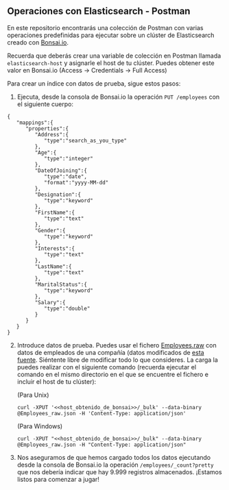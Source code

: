 ## Operaciones con Elasticsearch - Postman
En este repositorio encontrarás una colección de Postman con varias operaciones predefinidas para ejecutar sobre un clúster de Elasticsearch creado con [Bonsai.io](https://app.bonsai.io/).

Recuerda que deberás crear una variable de colección en Postman llamada ``elasticsearch-host`` y asignarle el host de tu clúster. Puedes obtener este valor en Bonsai.io (Access -> Credentials -> Full Access)

Para crear un índice con datos de prueba, sigue estos pasos:

1) Ejecuta, desde la consola de Bonsai.io la operación ``PUT /employees`` con el siguiente cuerpo:
```
{
   "mappings":{
      "properties":{
         "Address":{
            "type":"search_as_you_type"
         },
         "Age":{
            "type":"integer"
         },
         "DateOfJoining":{
            "type":"date",
            "format":"yyyy-MM-dd"
         },
         "Designation":{
            "type":"keyword"
         },
         "FirstName":{
            "type":"text"
         },
         "Gender":{
            "type":"keyword"
         },
         "Interests":{
            "type":"text"
         },
         "LastName":{
            "type":"text"
         },
         "MaritalStatus":{
            "type":"keyword"
         },
         "Salary":{
            "type":"double"
         }
      }
   }
}
```
2) Introduce datos de prueba. Puedes usar el fichero [Employees.raw](https://github.com/UnirCs/elasticsearch-operations-postman/blob/master/Employees_raw.json) con datos de empleados de una compañía (datos modificados de [esta fuente](http://ikeptwalking.com/elasticsearch-sample-data/). Siéntente libre de modificar todo lo que consideres. La carga la puedes realizar con el siguiente comando (recuerda ejecutar el comando en el mismo directorio en el que se encuentre el fichero e incluir el host de tu clúster):

    (Para Unix)
    ```
    curl -XPUT '<<host_obtenido_de_bonsai>>/_bulk' --data-binary @Employees_raw.json -H 'Content-Type: application/json'
    ```
    
    (Para Windows)
    ```
    curl -XPUT "<<host_obtenido_de_bonsai>>/_bulk" --data-binary @Employees_raw.json -H "Content-Type: application/json"
    ```
  3) Nos aseguramos de que hemos cargado todos los datos ejecutando desde la consola de Bonsai.io la operación ``/employees/_count?pretty`` que nos debería indicar que hay 9.999 registros almacenados. ¡Estamos listos para comenzar a jugar!
